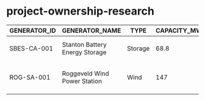 # project-ownership-research

| GENERATOR_ID | GENERATOR_NAME                  | TYPE    | CAPACITY_MW | STATE      | Owner                     | SOURCE                                              |
|--------------|----------------------------------|---------|-------------|------------|----------------------------|-----------------------------------------------------|
| SBES-CA-001  | Stanton Battery Energy Storage   | Storage | 68.8        | California | W Power, LLC              | [Wikipedia](https://en.wikipedia.org/wiki/Stanton_Battery_Energy_Storage) |
| ROG-SA-001   | Roggeveld Wind Power Station     | Wind    | 147         | South Africa | Red Rocket South Africa | [Wikipedia](https://en.wikipedia.org/wiki/Roggeveld_Wind_Farm) |
